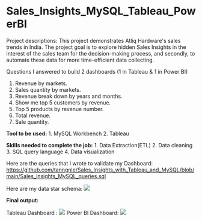 # Sales_Insights_MySQL_Tableau_PowerBI
Project descriptions: This project demonstrates Atliq Hardware's sales trends in India. The project goal is to explore hidden Sales Insights in the interest of the sales team for the decision-making process, and secondly, to automate these data for more time-efficient data collecting.

Questions I answered to build 2 dashboards (1 in Tableau & 1 in Power BI)
1. Revenue by markets.
2. Sales quantity by markets.
3. Revenue break down by years and months.
4. Show me top 5 customers by revenue.
5. Top 5 products by revenue number.
6. Total revenue.
7. Sale quantity.

**Tool to be used:** 1. MySQL Workbench   2. Tableau

**Skills needed to complete the job:** 1. Data Extraction(ETL)   2. Data cleaning   3. SQL query language   4. Data visualization

Here are the queries that I wrote to validate my Dashboard: https://github.com/tanngnle/Sales_Insights_with_Tableau_and_MySQL/blob/main/Sales_insights_MySQL_queries.sql

Here are my data star schema: <img src= "https://github.com/tanngnle/Sales_Insights_Project_with_Tableau_and_MySQL/blob/main/Data%20Star%20Schema.png">

**Final output:**

Tableau Dashboard : <img src= "https://github.com/tanngnle/Sales_Insights_with_Tableau_and_MySQL/blob/main/Visualisation.png">
Power BI Dashboard: <img src= ...>
